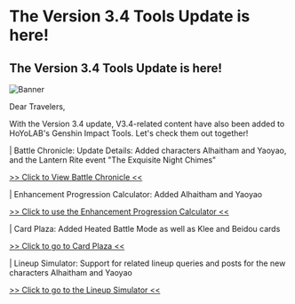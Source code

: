 # The Version 3.4 Tools Update is here!
## The Version 3.4 Tools Update is here!
![Banner](https://sdk.hoyoverse.com/upload/ann/2023/01/19/492c9d0a26f7367d60cab16daf4c9847_9158344039390809066.jpg)

Dear Travelers,

With the Version 3.4 update, V3.4-related content have also been added to HoYoLAB's Genshin Impact Tools. Let's check them out together!

| Battle Chronicle: Update Details: Added characters Alhaitham and Yaoyao, and the Lantern Rite event "The Exquisite Night Chimes"

[>> Click to View Battle Chronicle <<](https://act.hoyolab.com/app/community-game-records-sea/index.html?bbs_presentation_style=fullscreen&bbs_auth_required=true&v=101&gid=2&utm_source=ingame&utm_medium=notice&utm_campaign=overview&utm_id=2)

| Enhancement Progression Calculator: Added Alhaitham and Yaoyao

[>> Click to use the Enhancement Progression Calculator <<](https://act.hoyolab.com/ys/event/calculator-sea/index.html?bbs_presentation_style=fullscreen&bbs_auth_required=true&utm_source=ingame&utm_medium=notice&utm_campaign=overview&utm_id=2)

| Card Plaza: Added Heated Battle Mode as well as Klee and Beidou cards

[>> Click to go to Card Plaza <<](https://act.hoyolab.com/ys/event/bbs-lineup-qskp/index.html?bbs_presentation_style=fullscreen&utm_source=ingame&utm_medium=notice&utm_campaign=card&utm_id=2)

| Lineup Simulator: Support for related lineup queries and posts for the new characters Alhaitham and Yaoyao

[>> Click to go to the Lineup Simulator <<](https://act.hoyolab.com/ys/event/bbs-lineup-ys-sea/index.html?bbs_presentation_style=fullscreen&bbs_auth_required=true&utm_source=ingame&utm_medium=notice&utm_campaign=overview&utm_id=2)
